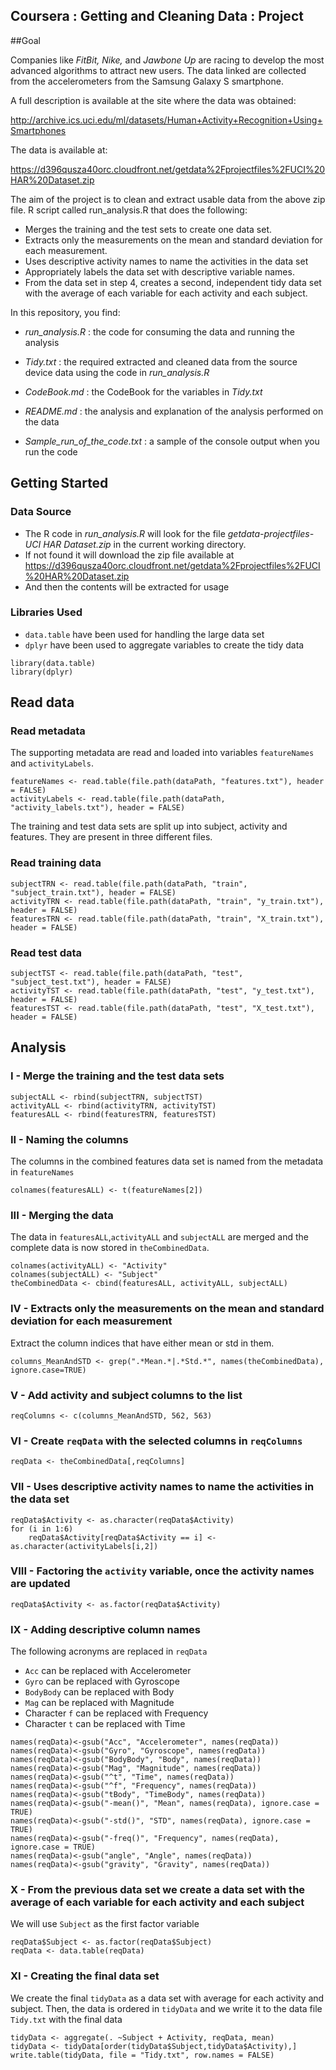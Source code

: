 Coursera : Getting and Cleaning Data : Project
---------------------------------------------------------------

##Goal

Companies like *FitBit, Nike,* and *Jawbone Up* are racing to develop the most advanced algorithms to attract new users. The data linked are collected from the accelerometers from the Samsung Galaxy S smartphone. 

A full description is available at the site where the data was obtained:  

<http://archive.ics.uci.edu/ml/datasets/Human+Activity+Recognition+Using+Smartphones>

The data is available at:

<https://d396qusza40orc.cloudfront.net/getdata%2Fprojectfiles%2FUCI%20HAR%20Dataset.zip>

The aim of the project is to clean and extract usable data from the above zip file. R script called run_analysis.R that does the following:
- Merges the training and the test sets to create one data set.
- Extracts only the measurements on the mean and standard deviation for each measurement. 
- Uses descriptive activity names to name the activities in the data set
- Appropriately labels the data set with descriptive variable names. 
- From the data set in step 4, creates a second, independent tidy data set with the average of each variable for each activity and each subject.

In this repository, you find:

- *run_analysis.R* : the code for consuming the data and running the analysis

- *Tidy.txt* : the required extracted and cleaned data from the source device data using the code in *run_analysis.R*

- *CodeBook.md* : the CodeBook for the variables in *Tidy.txt*

- *README.md* : the analysis and explanation of the analysis performed on the data

- *Sample_run_of_the_code.txt* : a sample of the console output when you run the code


## Getting Started

### Data Source
- The R code in *run_analysis.R* will look for the file *getdata-projectfiles-UCI HAR Dataset.zip* in the current working directory.
- If not found it will download the zip file available at <https://d396qusza40orc.cloudfront.net/getdata%2Fprojectfiles%2FUCI%20HAR%20Dataset.zip>
- And then the contents will be extracted for usage

### Libraries Used

- `data.table` have been used for handling the large data set
- `dplyr` have been used to aggregate variables to create the tidy data

```{r, message=FALSE}
library(data.table)
library(dplyr)
```


## Read data

### Read metadata

The supporting metadata are read and loaded into variables `featureNames` and `activityLabels`.
```{r}
featureNames <- read.table(file.path(dataPath, "features.txt"), header = FALSE)
activityLabels <- read.table(file.path(dataPath, "activity_labels.txt"), header = FALSE)
```

The training and test data sets are split up into subject, activity and features. They are present in three different files. 

### Read training data
```{r}
subjectTRN <- read.table(file.path(dataPath, "train", "subject_train.txt"), header = FALSE)
activityTRN <- read.table(file.path(dataPath, "train", "y_train.txt"), header = FALSE)
featuresTRN <- read.table(file.path(dataPath, "train", "X_train.txt"), header = FALSE)
```

### Read test data
```{r}
subjectTST <- read.table(file.path(dataPath, "test", "subject_test.txt"), header = FALSE)
activityTST <- read.table(file.path(dataPath, "test", "y_test.txt"), header = FALSE)
featuresTST <- read.table(file.path(dataPath, "test", "X_test.txt"), header = FALSE)
```


## Analysis 

### I - Merge the training and the test data sets
```{r}
subjectALL <- rbind(subjectTRN, subjectTST)
activityALL <- rbind(activityTRN, activityTST)
featuresALL <- rbind(featuresTRN, featuresTST)
```

### II - Naming the columns
The columns in the combined features data set is named from the metadata in `featureNames`
```{r}
colnames(featuresALL) <- t(featureNames[2])
```

### III - Merging the data
The data in `featuresALL`,`activityALL` and `subjectALL` are merged and the complete data is now stored in `theCombinedData`.
```{r}
colnames(activityALL) <- "Activity"
colnames(subjectALL) <- "Subject"
theCombinedData <- cbind(featuresALL, activityALL, subjectALL)
```

### IV - Extracts only the measurements on the mean and standard deviation for each measurement
Extract the column indices that have either mean or std in them.
```{r}
columns_MeanAndSTD <- grep(".*Mean.*|.*Std.*", names(theCombinedData), ignore.case=TRUE)
```

### V - Add activity and subject columns to the list 
```{r}
reqColumns <- c(columns_MeanAndSTD, 562, 563)
```

### VI - Create `reqData` with the selected columns in `reqColumns` 
```{r}
reqData <- theCombinedData[,reqColumns]
```

### VII - Uses descriptive activity names to name the activities in the data set
```{r}
reqData$Activity <- as.character(reqData$Activity)
for (i in 1:6)
    reqData$Activity[reqData$Activity == i] <- as.character(activityLabels[i,2])
```

### VIII - Factoring the `activity` variable, once the activity names are updated
```{r}
reqData$Activity <- as.factor(reqData$Activity)
```

### IX - Adding descriptive column names 
The following acronyms are replaced in `reqData`
- `Acc` can be replaced with Accelerometer
- `Gyro` can be replaced with Gyroscope
- `BodyBody` can be replaced with Body
- `Mag` can be replaced with Magnitude
- Character `f` can be replaced with Frequency
- Character `t` can be replaced with Time

```{r}
names(reqData)<-gsub("Acc", "Accelerometer", names(reqData))
names(reqData)<-gsub("Gyro", "Gyroscope", names(reqData))
names(reqData)<-gsub("BodyBody", "Body", names(reqData))
names(reqData)<-gsub("Mag", "Magnitude", names(reqData))
names(reqData)<-gsub("^t", "Time", names(reqData))
names(reqData)<-gsub("^f", "Frequency", names(reqData))
names(reqData)<-gsub("tBody", "TimeBody", names(reqData))
names(reqData)<-gsub("-mean()", "Mean", names(reqData), ignore.case = TRUE)
names(reqData)<-gsub("-std()", "STD", names(reqData), ignore.case = TRUE)
names(reqData)<-gsub("-freq()", "Frequency", names(reqData), ignore.case = TRUE)
names(reqData)<-gsub("angle", "Angle", names(reqData))
names(reqData)<-gsub("gravity", "Gravity", names(reqData))
```

### X - From the previous data set we create a data set with the average of each variable for each activity and each subject
We will use `Subject` as the first factor variable
```{r}
reqData$Subject <- as.factor(reqData$Subject)
reqData <- data.table(reqData)
```

### XI - Creating the final data set
We create the final `tidyData` as a data set with average for each activity and subject. Then, the data is ordered in `tidyData` and we write it to the data file `Tidy.txt` with the final data
```{r}
tidyData <- aggregate(. ~Subject + Activity, reqData, mean)
tidyData <- tidyData[order(tidyData$Subject,tidyData$Activity),]
write.table(tidyData, file = "Tidy.txt", row.names = FALSE)
```
